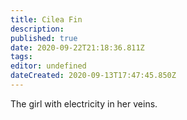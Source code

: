 ```yaml
---
title: Cilea Fin
description: 
published: true
date: 2020-09-22T21:18:36.811Z
tags: 
editor: undefined
dateCreated: 2020-09-13T17:47:45.850Z
---
```


The girl with electricity in her veins.